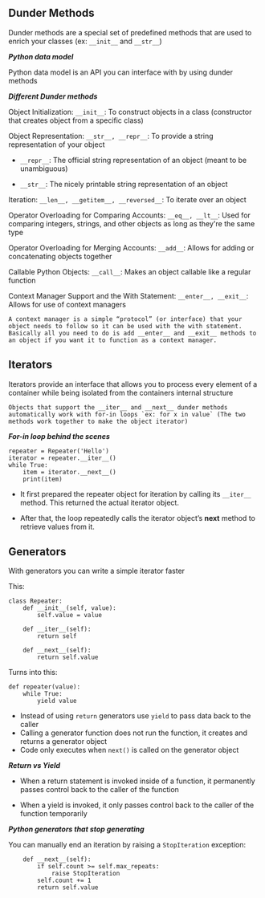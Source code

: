 ## Dunder Methods

Dunder methods are a special set of predefined methods that are used to enrich your classes (ex: `__init__` and `__str__`)

__*Python data model*__

Python data model is an API you can interface with by using dunder methods

__*Different Dunder methods*__

Object Initialization: `__init__`: To construct objects in a class (constructor that creates object from a specific class)

Object Representation: `__str__, __repr__`: To provide a string representation of your object

- `__repr__`: The official string representation of an object (meant to be unambiguous)

- `__str__`: The nicely printable string representation of an object

Iteration: `__len__, __getitem__, __reversed__`: To iterate over an object

Operator Overloading for Comparing Accounts: `__eq__, __lt__`: Used for comparing integers, strings, and other objects as long as they're the same type

Operator Overloading for Merging Accounts: `__add__`: Allows for adding or concatenating objects together

Callable Python Objects: `__call__`: Makes an object callable like a regular function

Context Manager Support and the With Statement: `__enter__, __exit__`: Allows for use of context managers

```
A context manager is a simple “protocol” (or interface) that your object needs to follow so it can be used with the with statement. Basically all you need to do is add __enter__ and __exit__ methods to an object if you want it to function as a context manager.
```

## Iterators

Iterators provide an interface that allows you to process every element of a container while being isolated from the containers internal structure

```
Objects that support the __iter__ and __next__ dunder methods automatically work with for-in loops `ex: for x in value` (The two methods work together to make the object iterator)
```
__*For-in loop behind the scenes*__

```
repeater = Repeater('Hello')
iterator = repeater.__iter__()
while True:
    item = iterator.__next__()
    print(item)
```

- It first prepared the repeater object for iteration by calling its `__iter__` method. This returned the actual iterator object.

- After that, the loop repeatedly calls the iterator object’s __next__ method to retrieve values from it.

## Generators

With generators you can write a simple iterator faster

This:

```
class Repeater:
    def __init__(self, value):
        self.value = value

    def __iter__(self):
        return self

    def __next__(self):
        return self.value
```

Turns into this:

```
def repeater(value):
    while True:
        yield value
```

- Instead of using `return` generators use `yield` to pass data back to the caller
- Calling a generator function does not run the function, it creates and returns a generator object
- Code only executes when `next()` is called on the generator object

__*Return vs Yield*__

- When a return statement is invoked inside of a function, it permanently passes control back to the caller of the function

- When a yield is invoked, it only passes control back to the caller of the function temporarily

__*Python generators that stop generating*__

You can manually end an iteration by raising a `StopIteration` exception:

```
    def __next__(self):
        if self.count >= self.max_repeats:
            raise StopIteration
        self.count += 1
        return self.value
```